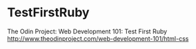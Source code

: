 # TestFirstRuby
The Odin Project: Web Development 101: Test First Ruby
http://www.theodinproject.com/web-development-101/html-css
